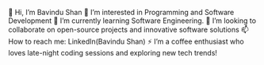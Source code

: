 👋 Hi, I’m Bavindu Shan
👀 I’m interested in Programming and Software Development
🌱 I’m currently learning Software Engineering.
💞️ I’m looking to collaborate on open-source projects and innovative software solutions
📫 How to reach me: LinkedIn(Bavindu Shan)
⚡ I’m a coffee enthusiast who loves late-night coding sessions and exploring new tech trends!

<!---
bavindushan/bavindushan is a ✨ special ✨ repository because its `README.md` (this file) appears on your GitHub profile.
You can click the Preview link to take a look at your changes.
--->
